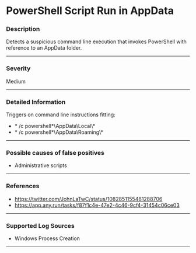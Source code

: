 # PowerShell Script Run in AppData
### Description

Detects a suspicious command line execution that invokes PowerShell with reference to an AppData folder.

-------------------
### Severity

Medium

-------------------

### Detailed Information

Triggers on command line instructions fitting:
  - \* /c powershell*\AppData\Local\\*
  - \* /c powershell*\AppData\Roaming\\*
  
-------------------

### Possible causes of false positives

- Administrative scripts

-------------------
### References

- https://twitter.com/JohnLaTwC/status/1082851155481288706
- https://app.any.run/tasks/f87f1c4e-47e2-4c46-9cf4-31454c06ce03

-------------------
### Supported Log Sources

- Windows Process Creation

-------------------
